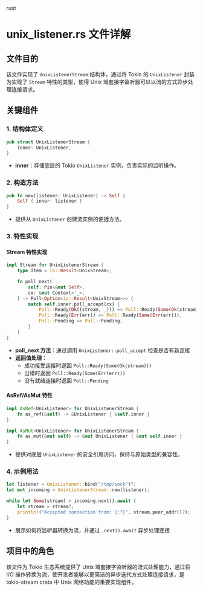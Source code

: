 rust
# unix_listener.rs 文件详解

## 文件目的
该文件实现了 `UnixListenerStream` 结构体，通过将 Tokio 的 `UnixListener` 封装为实现了 `Stream` 特性的类型，使得 Unix 域套接字监听器可以以流的方式异步处理连接请求。

## 关键组件

### 1. 结构体定义
```rust
pub struct UnixListenerStream {
    inner: UnixListener,
}
```
- **inner**：存储底层的 Tokio `UnixListener` 实例，负责实际的监听操作。

### 2. 构造方法
```rust
pub fn new(listener: UnixListener) -> Self {
    Self { inner: listener }
}
```
- 提供从 `UnixListener` 创建流实例的便捷方法。

### 3. 特性实现

#### Stream 特性实现
```rust
impl Stream for UnixListenerStream {
    type Item = io::Result<UnixStream>;

    fn poll_next(
        self: Pin<&mut Self>,
        cx: &mut Context<'_>,
    ) -> Poll<Option<io::Result<UnixStream>>> {
        match self.inner.poll_accept(cx) {
            Poll::Ready(Ok((stream, _))) => Poll::Ready(Some(Ok(stream))),
            Poll::Ready(Err(err)) => Poll::Ready(Some(Err(err))),
            Poll::Pending => Poll::Pending,
        }
    }
}
```
- **poll_next 方法**：通过调用 `UnixListener::poll_accept` 检查是否有新连接
- **返回值处理**：
  - 成功接受连接时返回 `Poll::Ready(Some(Ok(stream)))`
  - 出错时返回 `Poll::Ready(Some(Err(err)))`
  - 没有就绪连接时返回 `Poll::Pending`

#### AsRef/AsMut 特性
```rust
impl AsRef<UnixListener> for UnixListenerStream {
    fn as_ref(&self) -> &UnixListener { &self.inner }
}

impl AsMut<UnixListener> for UnixListenerStream {
    fn as_mut(&mut self) -> &mut UnixListener { &mut self.inner }
}
```
- 提供对底层 `UnixListener` 的安全引用访问，保持与原始类型的兼容性。

### 4. 示例用法
```rust
let listener = UnixListener::bind("/tmp/sock")?;
let mut incoming = UnixListenerStream::new(listener);

while let Some(stream) = incoming.next().await {
    let stream = stream?;
    println!("Accepted connection from: {:?}", stream.peer_addr()?);
}
```
- 展示如何将监听器转换为流，并通过 `.next().await` 异步处理连接

## 项目中的角色
该文件为 Tokio 生态系统提供了 Unix 域套接字监听器的流式处理能力，通过将 I/O 操作转换为流，使开发者能够以更简洁的异步迭代方式处理连接请求，是 tokio-stream crate 中 Unix 网络功能的重要实现组件。
